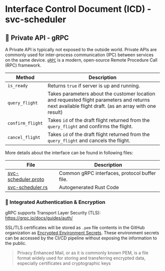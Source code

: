 # Interface Control Document (ICD) - svc-scheduler

## 🤝 Private API - gRPC

A Private API is typically not exposed to the outside world. Private APIs are commonly used for inter-process communication (IPC) between services on the same device.
[`gRPC`](https://grpc.io/) is a modern, open-source Remote Procedure Call (RPC) framework.


Method | Description
---- | -----
`is_ready` | Returns `true` if server is up and running.
`query_flight` | Takes parameters about the customer location and requested flight parameters and returns next available flight draft. (as an array with one result)
`confirm_flight` | Takes `id` of the draft flight returned from the `query_flight` and confirms the flight.
`cancel_flight` | Takes `id` of the draft flight returned from the `query_flight` and cancels the flight.

More details about the interface can be found in following files:

File | Description
---- | -----
[svc-scheduler.proto](../proto/svc-scheduler.proto) | Common gRPC interfaces, protocol buffer file.
[svc-scheduler.rs](../server/src/svc_scheduler.rs) | Autogenerated Rust Code

### :space_invader: Integrated Authentication & Encryption

gRPC supports Transport Layer Security (TLS): https://grpc.io/docs/guides/auth/

SSL/TLS certificates will be stored as `.pem` file contents in the GitHub organization as [Encrypted Environment Secrets](https://docs.github.com/en/actions/security-guides/encrypted-secrets). These environment secrets can be accessed by the CI/CD pipeline without exposing the information to the public.

> Privacy Enhanced Mail, or as it is commonly known PEM, is a file format widely used for storing and transferring encrypted data, especially certificates and cryptographic keys
